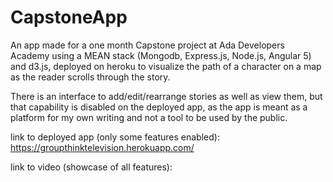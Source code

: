 # CapstoneApp

An app made for a one month Capstone project at Ada Developers Academy using a MEAN stack (Mongodb, Express.js, Node.js, Angular 5) and d3.js, deployed on heroku to visualize the path of a character on a map as the reader scrolls through the story.

There is an interface to add/edit/rearrange stories as well as view them, but that capability is disabled on the deployed app, as the app is meant as a platform for my own writing and not a tool to be used by the public.


link to deployed app (only some features enabled):
https://groupthinktelevision.herokuapp.com/

link to video (showcase of all features):

